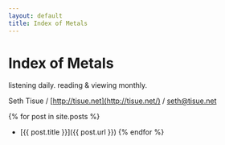 ```yaml
---
layout: default
title: Index of Metals
---
```


# Index of Metals

listening daily. reading & viewing monthly.

Seth Tisue / [http://tisue.net](http://tisue.net/) / [seth@tisue.net](mailto:seth@tisue.net)

{% for post in site.posts %}
* [{{ post.title }}]({{ post.url }})
{% endfor %}
